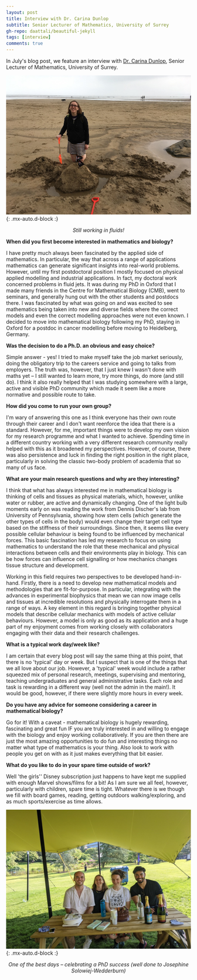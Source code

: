 ```yaml
---
layout: post
title: Interview with Dr. Carina Dunlop
subtitle: Senior Lecturer of Mathematics, University of Surrey
gh-repo: daattali/beautiful-jekyll
tags: [interview]
comments: true
---
```


In July's blog post, we feature an interview with [Dr. Carina Dunlop](https://www.surrey.ac.uk/people/carina-dunlop), Senior Lecturer of Mathematics, University of Surrey.

![Carina Dunlop](/uploads/blog_images/dunlop/img1.jpg){: .mx-auto.d-block :}
<p align="center"><i>Still working in fluids!</i></p>

**When did you first become interested in mathematics and biology?**

I have pretty much always been fascinated by the applied side of mathematics. In particular, the way that across a range of applications mathematics can generate significant insights into real-world problems. However, until my first postdoctoral position I mostly focused on physical applied modelling and industrial applications. In fact, my doctoral work concerned problems in fluid jets. It was during my PhD in Oxford that I made many friends in the Centre for Mathematical Biology (CMB), went to seminars, and generally hung out with the other students and postdocs there. I was fascinated by what was going on and was excited to see mathematics being taken into new and diverse fields where the correct models and even the correct modelling approaches were not even known.  I decided to move into mathematical biology following my PhD, staying in Oxford for a postdoc in cancer modelling before moving to Heidelberg, Germany.
 
**Was the decision to do a Ph.D. an obvious and easy choice?**

Simple answer - yes! I tried to make myself take the job market seriously, doing the obligatory trip to the careers service and going to talks from employers. The truth was, however, that I just knew I wasn't done with maths yet – I still wanted to learn more, try more things, do more (and still do). I think it also really helped that I was studying somewhere with a large, active and visible PhD community which made it seem like a more normative and possible route to take.

**How did you come to run your own group?**

I'm wary of answering this one as I think everyone has their own route through their career and I don't want reenforce the idea that there is a standard. However, for me, important things were to develop my own vision for my research programme and what I wanted to achieve. Spending time in a different country working with a very different research community really helped with this as it broadened my perspectives. However, of course, there was also persistence and luck in finding the right position in the right place, particularly in solving the classic two-body problem of academia that so many of us face. 

**What are your main research questions and why are they interesting?**

I think that what has always interested me in mathematical biology is thinking of cells and tissues as physical materials, which, however, unlike water or rubber, are active and dynamically changing. One of the light bulb moments early on was reading the work from Dennis Discher's lab from University of Pennsylvania, showing how stem cells (which generate the other types of cells in the body) would even change their target cell type based on the stiffness of their surroundings. Since then, it seems like every possible cellular behaviour is being found to be influenced by mechanical forces. This basic fascination has led my research to focus on using mathematics to understand the role that these mechanical and physical interactions between cells and their environments play in biology. This can be how forces can influence cell signalling or how mechanics changes tissue structure and development.

Working in this field requires two perspectives to be developed hand-in-hand. Firstly, there is a need to develop new mathematical models and methodologies that are fit-for-purpose. In particular, integrating with the advances in experimental biophysics that mean we can now image cells and tissues at incredible resolutions and physically interrogate them in a range of ways. A key element in this regard is bringing together physical models that describe cellular mechanics with models of active cellular behaviours.  However, a model is only as good as its application and a huge part of my enjoyment comes from working closely with collaborators engaging with their data and their research challenges. 

**What is a typical work day/week like?**

I am certain that every blog post will say the same thing at this point, that there is no 'typical' day or week. But I suspect that is one of the things that we all love about our job. However, a 'typical' week would include a rather squeezed mix of personal research, meetings, supervising and mentoring, teaching undergraduates and general administrative tasks. Each role and task is rewarding in a different way (well not the admin in the main!). It would be good, however, if there were slightly more hours in every week. 

**Do you have any advice for someone considering a career in mathematical biology?**

Go for it! With a caveat - mathematical biology is hugely rewarding, fascinating and great fun IF you are truly interested in and willing to engage with the biology and enjoy working collaboratively. If you are then there are just the most amazing opportunities to do fun and interesting things no matter what type of mathematics is your thing. Also look to work with people you get on with as it just makes everything that bit easier.

**What do you like to do in your spare time outside of work?**

Well 'the girls'' Disney subscription just happens to have kept me supplied with enough Marvel shows/films for a bit! As I am sure we all feel, however, particularly with children, spare time is tight. Whatever there is we though we fill with board games, reading, getting outdoors walking/exploring, and as much sports/exercise as time allows.

![Carina Dunlop with students](/uploads/blog_images/dunlop/img2.jpg){: .mx-auto.d-block :}
<p align="center"><i>One of the best days – celebrating a PhD success (well done to Josephine Solowiej-Wedderburn)</i></p>
